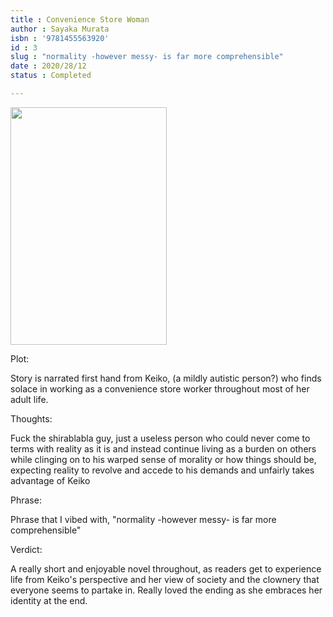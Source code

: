 ```yaml
---
title : Convenience Store Woman
author : Sayaka Murata
isbn : '9781455563920'
id : 3
slug : "normality -however messy- is far more comprehensible"
date : 2020/28/12
status : Completed 

---
```

<img src="https://images-na.ssl-images-amazon.com/images/I/81SsLYe8ZRL.jpg" height=380px width=250px>

Plot:

Story is narrated first hand from Keiko, (a mildly autistic person?) who finds solace in working as a convenience store worker throughout most of her adult life. 


Thoughts:

Fuck the shirablabla guy, just a useless person who could never come to terms with reality as it is and instead continue living as a burden on others while clinging on to his warped sense of morality or how things should be, expecting reality to revolve and accede to his demands and unfairly takes advantage of Keiko  


Phrase:

Phrase that I vibed with, "normality -however messy- is far more comprehensible"


Verdict:

A really short and enjoyable novel throughout, as readers get to experience life from Keiko's perspective and her view of society and the clownery that everyone seems to partake in. Really loved the ending as she embraces her identity at the end.